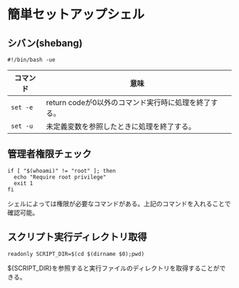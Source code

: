 # 簡単セットアップシェル #

## シバン(shebang)

```shell
#!/bin/bash -ue
```

|  コマンド  |  意味  |
| ---- | ---- |
| ```set -e``` | return codeが0以外のコマンド実行時に処理を終了する。|
| ```set -u``` | 未定義変数を参照したときに処理を終了する。 |

## 管理者権限チェック

```shell
if [ "$(whoami)" != "root" ]; then
  echo "Require root privilege"
  exit 1
fi
```

シェルによっては権限が必要なコマンドがある。上記のコマンドを入れることで確認可能。

## スクリプト実行ディレクトリ取得

```shell
readonly SCRIPT_DIR=$(cd $(dirname $0);pwd)
```

${SCRIPT_DIR}を参照すると実行ファイルのディレクトリを取得することができる。